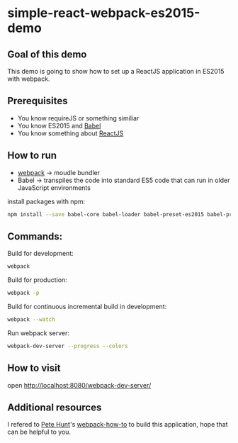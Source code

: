 # simple-react-webpack-es2015-demo

## Goal of this demo

This demo is going to show how to set up a ReactJS application in ES2015 with webpack.


## Prerequisites

* You know requireJS or something similiar
* You know ES2015 and [Babel](https://babeljs.io/)
* You know something about [ReactJS](https://facebook.github.io/react/)

## How to run

* [webpack](http://webpack.github.io/docs/what-is-webpack.html) -> moudle bundler
* Babel -> transpiles the code into standard ES5 code that can run in older JavaScript environments

install packages with npm:

```bash
npm install --save babel-core babel-loader babel-preset-es2015 babel-preset-react react react-dom webpack webpack-dev-server
```
## Commands:

Build for development:

```bash
webpack
```
Build for production:

```bash
webpack -p
```

Build for continuous incremental build in development:

```bash
webpack --watch
```

Run webpack server:

```bash
webpack-dev-server --progress --colors
```

## How to visit

open [http://localhost:8080/webpack-dev-server/](http://localhost:8080/webpack-dev-server/)

## Additional resources

I refered to [Pete Hunt](https://github.com/petehunt)'s [webpack-how-to](https://github.com/petehunt/webpack-howto) to build this application, hope that can be helpful to you.